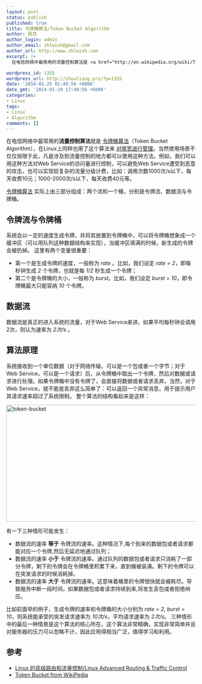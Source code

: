 ```yaml
---
layout: post
status: publish
published: true
title: 令牌桶算法/Token Bucket Algorithm
author: 周亮
author_login: admin
author_email: zhlwish@gmail.com
author_url: http://www.zhlwish.com
excerpt: |+
  在电信网络中最常用的流量控制算法是 <a href="http://en.wikipedia.org/wiki/Token_bucket">令牌桶算法</a>（Token Bucket Algorithm），在Linux上同样也用了这个算法来 <a href="http://lartc.org/howto/lartc.qdisc.classless.html#AEN690">对带宽进行管理</a>。当然使用场景不仅仅局限于此，凡是涉及到流量控制的地方都可以使用这种方法。例如，我们可以用这种方法对Web Service的访问量进行控制，可以避免Web Service遭受到恶意的攻击，也可以实现较复杂的流量分级计费，比如：调用次数1000次/s以下，每天收费10元；1000-2000次/s以下，每天收费40元等。

wordpress_id: 1355
wordpress_url: http://zhouliang.pro/?p=1355
date: '2014-01-25 01:40:56 +0800'
date_gmt: '2014-01-24 17:40:56 +0800'
categories:
- Linux
tags:
- Linux
- Algorithm
comments: []
---
```


在电信网络中最常用的**流量控制算法**就是 <a href="http://en.wikipedia.org/wiki/Token_bucket">令牌桶算法</a>（Token Bucket Algorithm），在Linux上同样也用了这个算法来 <a href="http://lartc.org/howto/lartc.qdisc.classless.html#AEN690">对带宽进行管理</a>。当然使用场景不仅仅局限于此，凡是涉及到流量控制的地方都可以使用这种方法。例如，我们可以用这种方法对Web Service的访问量进行控制，可以避免Web Service遭受到恶意的攻击，也可以实现较复杂的流量分级计费，比如：调用次数1000次/s以下，每天收费10元；1000-2000次/s以下，每天收费40元等。

<a href="http://en.wikipedia.org/wiki/Token_bucket">令牌桶算法</a> 实际上由三部分组成：两个流和一个桶，分别是令牌流、数据流与令牌桶。

## 令牌流与令牌桶

系统会以一定的速度生成令牌，并将其放置到令牌桶中，可以将令牌桶想象成一个缓冲区（可以用队列这种数据结构来实现），当缓冲区填满的时候，新生成的令牌会被扔掉。
这里有两个变量很重要：

* 第一个是生成令牌的速度，一般称为 _rate_ 。比如，我们设定 _rate = 2_，即每秒钟生成 _2_ 个令牌，也就是每 _1/2_ 秒生成一个令牌； 
* 第二个是令牌桶的大小，一般称为 _burst_。比如，我们设定 _burst = 10_，即令牌桶最大只能容纳 _10_ 个令牌。

## 数据流

数据流是真正的进入系统的流量，对于Web Service来讲，如果平均每秒钟会调用2次，则认为速率为 _2次/s_ 。

## 算法原理

系统接收到一个单位数据（对于网络传输，可以是一个包或者一个字节；对于Web Service，可以是一个请求）后，从令牌桶中取出一个令牌，然后对数据或请求进行处理。如果令牌桶中没有令牌了，会直接将数据或者请求丢弃。当然，对于Web Service，就不能是丢弃这么简单了：可以返回一个异常消息，用于提示用户其请求速率超过了系统限制。
整个算法的结构看起来是这样：

<a href="https://www.flickr.com/photos/zhlwish/14206222001/" title="Flickr 上 zhlwish 的 token-bucket"><img src="https://farm3.staticflickr.com/2908/14206222001_9729125a30_o.png" width="851" height="311" alt="token-bucket"></a>

有一下三种情形可能发生：

* 数据流的速率 **等于** 令牌流的速率。这种情况下,每个到来的数据包或者请求都能对应一个令牌,然后无延迟地通过队列；
* 数据流的速率 **小于** 令牌流的速率。通过队列的数据包或者请求只消耗了一部分令牌，剩下的令牌会在令牌桶里积累下来，直到桶被装满。剩下的令牌可以在突发请求的时候消耗掉。
* 数据流的速率 **大于** 令牌流的速率。这意味着桶里的令牌很快就会被耗尽。导致服务中断一段时间，如果数据包或者请求持续到来,将发生丢包或者拒绝响应。

比如前面举的例子，生成令牌的速率和令牌桶的大小分别为 _rate = 2, burst = 10_，则系统能承受的突发请求速率为 _10次/s_，平均请求速率为 _2次/s_。
三种情形中的最后一种情景是这个算法的核心所在，这个算法非常精确，实现非常简单并且对服务器的压力可以忽略不计，因此应用得相当广泛，值得学习和利用。

## 参考

* <a href="http://lartc.org/#download">Linux 的高级路由和流量控制/Linux Advanced Routing &amp; Traffic Control</a>
* <a href="http://en.wikipedia.org/wiki/Token_bucket">Token Bucket from WikiPedia</a>
